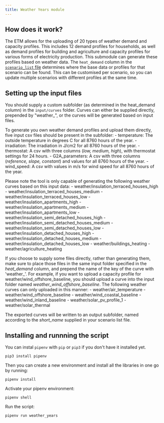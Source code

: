 ```yaml
---
title: Weather Years module
---
```


## How does it work?
The ETM allows for the uploading of 20 types of weather demand and capacity profiles. This includes
12 demand profiles for households, as well as demand profiles for building and agriculture and capacity profiles for
various forms of electricity production.
This submodule can generate these profiles based on weather data.
The `heat_demand` column in the [`scenario_list` file](creating-and-updating#scenario_listcsv) determines
where the base data or profiles for that scenario can be found. This can be customised per scenario, so
you can update multiple scenarios with different profiles at the same time.

## Setting up the input files
You should supply a custom subfolder (as determined in the heat_demand column) in the `input/curves`
folder. Curves can either be supplied directly, prepended by "weather\_", or the curves will be generated
based on input files.

To generate you own weather demand profiles and upload them directly, five input csv files
should be present in the subfolder:
      - temperature: The outside temperature in degrees C for all 8760 hours of the year.
      - irradiation: The irradiation in J/cm2 for all 8760 hours of the year.
      - thermostat: A csv with three columns (*low, medium, high*), with thermostat settings for  24 hours.
      - G2A_parameters: A csv with three columns (*reference, slope, constant*) and values for all 8760 hours of the year.
      - wind_speed: A csv with values in m/s for wind speed for all 8760 hours of the year.

Please note the tool is only capable of generating the following weather curves based on this input data:
      - weather/insulation_terraced_houses_high
      - weather/insulation_terraced_houses_medium
      - weather/insulation_terraced_houses_low
      - weather/insulation_apartments_high
      - weather/insulation_apartments_medium
      - weather/insulation_apartments_low
      - weather/insulation_semi_detached_houses_high
      - weather/insulation_semi_detached_houses_medium
      - weather/insulation_semi_detached_houses_low
      - weather/insulation_detached_houses_high
      - weather/insulation_detached_houses_medium
      - weather/insulation_detached_houses_low
      - weather/buildings_heating
      - weather/agriculture_heating

If you choose to supply some files directly, rather than generating them, make sure to place those files in the same
input folder specified in the *heat_demand* column, and prepend the name of the key of the curve with 'weather_'. For
example, if you want to upload a capacity profile for weather/wind_offshore_baseline, you should upload
a curve into the input folder named *weather_wind_offshore_baseline*. The following weather curves can only uploaded
in this manner:
      - weather/air_temperature
      - weather/wind_offshore_baseline
      - weather/wind_coastal_baseline
      - weather/wind_inland_baseline
      - weather/solar_pv_profile_1
      - weather/solar_thermal

The exported curves will be written to an output subfolder, named according to the *short_name* supplied in your scenario list file.

## Installing and runnning the script
You can instal `pipenv` with `pip` or `pip3` if you don't have it installed yet.
```
pip3 install pipenv
```

Then you can create a new environment and install all the libraries in one go by running:
```
pipenv install
```

Activate your pipenv environment:
```
pipenv shell
```

Run the script:
```
pipenv run weather_years
```
